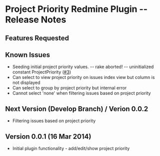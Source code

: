 # Project Priority Redmine Plugin -- Release Notes

## Features Requested



## Known Issues

* Seeding initial project priority values. -- rake aborted! -- uninitialized constant ProjectPriority ([#3](https://github.com/nutso/redmine-plugin-project-priority/issues/3))
* Can select to view project priority on issues index view but column is not displayed
* Can select to group by project priority but internal error
* Cannot select 'none' when filtering issues based on project priority

## Next Version (Develop Branch) / Verion 0.0.2

* Filtering issues based on project priority

## Version 0.0.1 (16 Mar 2014)

* Initial plugin functionality - add/edit/show project priority
